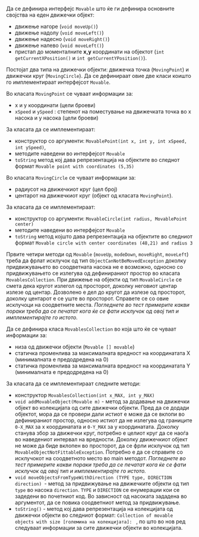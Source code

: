 Да се дефинира интерфејс `Movable` што ќе ги дефинира основните својства на еден движечки објект:

- движење нагоре (`void moveUp()`)
- движење надолу (`void moveLeft()`)
- движење надесно (`void moveRight()`)
- движење налево (`void moveLeft()`)
- пристап до моменталните **x,y** координати на објектот (`int getCurrentXPosition()`  и `int getCurrentYPosition()`).

Постојат два типа на движечки објекти: движечка точка (`MovingPoint`) и движечки круг (`MovingCircle`). Да се дефинираат овие две класи коишто го имплементираат интерфејсот `Movable`. 

Во класата `MovingPoint` се чуваат информации за: 

- x и y координати (цели броеви)
- `xSpeed` и `ySpeed` : степенот на поместување на движечката точка во x насока и y насока (цели броеви)

За класата да се имплементираат:

-  конструктор со аргументи: `MovablePoint(int x, int y, int xSpeed, int ySpeed)`,
-  методите наведени во интерфејсот `Movable`
- `toString` метод кој дава репрезентација на објектите во следнот формат `Movable point with coordinates (5,35)`

Во класата `MovingCircle` се чуваат информации за: 

- радиусот на движечкиот круг (цел број)
- центарот на движечкиот круг (објект од класата `MovingPoint`).

За класата да се имплементираат: 

- конструктор со аргументи: `MovableCircle(int radius, MovablePoint center)`
- методите наведени во интерфејсот `Movable`
- `toString` метод којшто дава репрезентација на објектите во следниот формат `Movable circle with center coordinates (48,21) and radius 3`

Првите четири методи од `Movable` (`moveUp`, `modeDown`, `moveRight`, `moveLeft`) треба да фрлат исклучок од тип `ObjectCanNotBeMovedException` доколку придвижувањето во соодветната насока не е возможно, односно со придвижувањето се излегува од дефинираниот простор во класата `MovablesCollection`. При движење на објекти од тип `MovableCircle` се смета дека кругот излегол од просторот, доколку неговиот центар излезе од центар. Дозволено е дел до кругот да излезе од просторот, доколку центарот е се уште во просторот. Справете се со овие исклучоци на соодветните места. *Погледнете во тест примерите какви пораки треба да се печатат кога ќе се фати исклучок од овој тип и имплементирајте го истото.*

Да се дефинира класа `MovablesCollection` во која што ќе се чуваат информации за:

- низа од движечки објекти (`Movable [] movable`)
- статичка променлива за максималната вредност на координатата X (минималната е предодредена на 0)
- статичка променлива за максималната вредност на координатата Y (минималната е предодредена на 0)

За класата да се имплементираат следните методи: 

- конструктор `MovablesCollection(int x_MAX, int y_MAX)`
- `void addMovableObject(Movable m)` - метод за додавање на движечки објект во колекцијата од сите движечки објекти. Пред да се додади објектот, мора да се провери дали истиот е може да се вклопи во дефинираниот простор, односно истиот да не излегува од границите `0-X_MAX` за x координатата и `0-Y_MAX` за y координатата. Доколку станува збор за движечки круг, потребно е целиот круг да се наоѓа во наведениот интервал на вредности. Доколку движечкиот објект не може да биде вклопен во просторот, да се фрли исклучок од тип `MovableObjectNotFittableException`. Потребно е да се справите со исклучокот на соодветното место во main методот. *Погледнете во тест примерите какви пораки треба да се печатат кога ќе се фати исклучок од овој тип и имплементирајте го истото.*
- `void moveObjectsFromTypeWithDirection (TYPE type, DIRECTION direction) `- метод за придвижување на движечките објекти од тип `type` во насока `direction`. `TYPE` и `DIRECTION` се енумерации кои се задедени во почетниот код. Во зависност од насоката зададена во аргументот, да се повика соодветниот метод за придвижување.
- `toString()` - метод кој дава репрезентација на колекцијата од движечки објекти во следниот формат: 
`Collection of movable objects with size [големина на колекцијата]: ` , по што во нов ред следуваат информации за сите движечки објекти во колекцијата.
